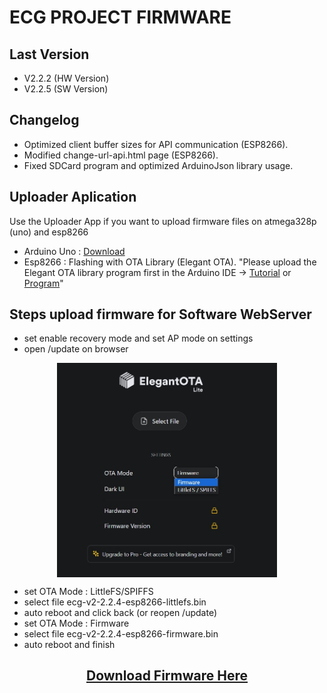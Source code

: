# ECG PROJECT FIRMWARE
## Last Version
- V2.2.2 (HW Version)
- V2.2.5 (SW Version)

## Changelog
- Optimized client buffer sizes for API communication (ESP8266).
- Modified change-url-api.html page (ESP8266).
- Fixed SDCard program and optimized ArduinoJson library usage.


## Uploader Aplication
<p>Use the Uploader App if you want to upload firmware files on atmega328p (uno) and esp8266</p>

- Arduino Uno : <a href="https://drive.google.com/drive/folders/1Jd0Euq1-ti-_1vtQXpMNdb4uExqVydhc?usp=sharing" target="-blank">Download</a>
- Esp8266     : Flashing with OTA Library (Elegant OTA). "Please upload the Elegant OTA library program first in the Arduino IDE -> <a href="https://youtu.be/LDk_tKrHIdI?si=OgcLtV9RhKXbJCEk" target="-blank">Tutorial</a> or <a href="https://github.com/N1zam/ECG-Project-Firmware/blob/V2.2.2.5/esp8266/program_ota" target="-blank">Program</a>"

## Steps upload firmware for Software WebServer
- set enable recovery mode and set AP mode on settings
- open /update on browser

<div align="center">
    <img align="center" src="img/img1.jpg" width="70%">
</div>


- set OTA Mode : LittleFS/SPIFFS
- select file ecg-v2-2.2.4-esp8266-littlefs.bin
- auto reboot and click back (or reopen /update)
- set OTA Mode : Firmware
- select file ecg-v2-2.2.4-esp8266-firmware.bin
- auto reboot and finish

<h2 align=center><a href="https://github.com/N1zam/ECG-Project-Firmware/archive/refs/tags/2.2.2.5.zip">Download Firmware Here</a></h2>